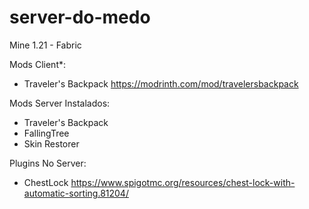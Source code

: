 # server-do-medo
Mine 1.21 - Fabric 

Mods Client*:
- Traveler's Backpack
https://modrinth.com/mod/travelersbackpack

Mods Server Instalados:
- Traveler's Backpack
- FallingTree
- Skin Restorer

Plugins No Server:
- ChestLock
https://www.spigotmc.org/resources/chest-lock-with-automatic-sorting.81204/
